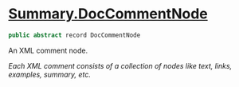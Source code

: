 # [Summary.DocCommentNode](../src/Core/DocCommentNode.cs#L8)
```cs
public abstract record DocCommentNode
```

An XML comment node.

_Each XML comment consists of a collection of nodes like text, links, examples, summary, etc._

